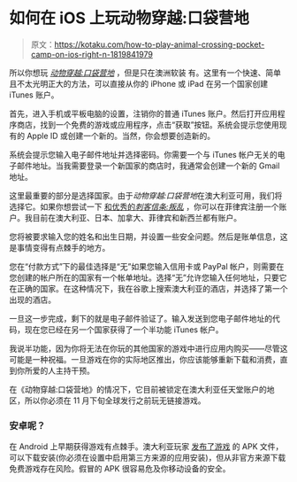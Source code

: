 # 如何在 iOS 上玩动物穿越:口袋营地

> 原文：<https://kotaku.com/how-to-play-animal-crossing-pocket-camp-on-ios-right-n-1819841979>

所以你想玩 [*动物穿越:口袋营地*](https://kotaku.com/im-playing-the-animal-crossing-phone-game-and-its-pret-1819832782) ，但是只在澳洲软装 有。这里有一个快速、简单且不太光明正大的方法，可以直接从你的 iPhone 或 iPad 在另一个国家创建 iTunes 账户。 



首先，进入手机或平板电脑的设置，注销你的普通 iTunes 账户。然后打开应用程序商店，找到一个免费的游戏或应用程序，点击“获取”按钮。系统会提示您使用现有的 Apple ID 或创建一个新的。当然，你会想要创造新的。

系统会提示您输入电子邮件地址并选择密码。你需要一个与 iTunes 帐户无关的电子邮件地址。当我需要登录一个新国家的商店时，我通常会创建一个新的 Gmail 地址。

这里最重要的部分是选择国家。由于*动物穿越:口袋营地*在澳大利亚可用，我们将选择它。如果你想尝试一下 [和优秀的*刺客信条:叛乱*](https://kotaku.com/assassins-creed-rebellion-is-a-surprisingly-good-strat-1796714675) ，你可以在菲律宾注册一个账户。我目前在澳大利亚、日本、加拿大、菲律宾和新西兰都有账户。

您将被要求输入您的姓名和出生日期，并设置一些安全问题。然后是账单信息，这是事情变得有点棘手的地方。

您在“付款方式”下的最佳选择是“无”如果您输入信用卡或 PayPal 帐户，则需要在您创建的帐户所在的国家有一个帐单地址。选择“无”允许您输入任何地址，只要它在正确的国家。在这种情况下，我在谷歌上搜索澳大利亚的酒店，并选择了第一个出现的酒店。

一旦这一步完成，剩下的就是电子邮件验证了。输入发送到您电子邮件地址的代码，现在您已经在另一个国家获得了一个半功能 iTunes 帐户。

我说半功能，因为你将无法在你玩的其他国家的游戏中进行应用内购买——尽管这可能是一种祝福。一旦游戏在你的实际地区推出，你应该能够重新下载和消费，直到你所爱的人主持干预。

在《动物穿越:口袋营地》的情况下，它目前被锁定在澳大利亚任天堂账户的地区，所以你必须在 11 月下旬全球发行之前玩无链接游戏。

### 安卓呢？

在 Android 上早期获得游戏有点棘手。澳大利亚玩家 [发布了游戏](https://www.phonearena.com/news/You-can-download-and-play-Animal-Crossing-Pocket-Camp-on-your-Android-device-right-now_id99270) 的 APK 文件，可以下载安装(你必须在设置中启用第三方来源的应用安装)，但从非官方来源下载免费游戏存在风险。假冒的 APK 很容易危及你移动设备的安全。
